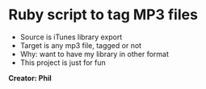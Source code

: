 # Ruby script to tag MP3 files

* Source is iTunes library export 
* Target is any mp3 file, tagged or not
* Why: want to have my library in other format
* This project is just for fun

**Creator: Phil**
